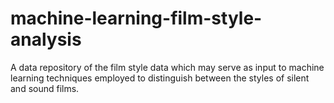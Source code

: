 # machine-learning-film-style-analysis
A data repository of the film style data which may serve as input to machine learning techniques employed to distinguish between the styles of silent and sound films.
